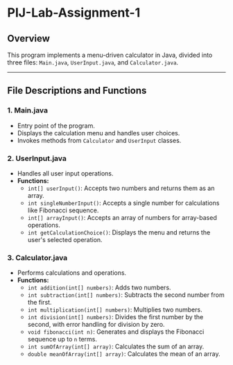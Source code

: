 # PIJ-Lab-Assignment-1



## Overview
This program implements a menu-driven calculator in Java, divided into three files: `Main.java`, `UserInput.java`, and `Calculator.java`.

---

## File Descriptions and Functions

### 1. **Main.java**
- Entry point of the program.
- Displays the calculation menu and handles user choices.
- Invokes methods from `Calculator` and `UserInput` classes.

### 2. **UserInput.java**
- Handles all user input operations.
- **Functions:**
  - `int[] userInput()`: Accepts two numbers and returns them as an array.
  - `int singleNumberInput()`: Accepts a single number for calculations like Fibonacci sequence.
  - `int[] arrayInput()`: Accepts an array of numbers for array-based operations.
  - `int getCalculationChoice()`: Displays the menu and returns the user's selected operation.

### 3. **Calculator.java**
- Performs calculations and operations.
- **Functions:**
  - `int addition(int[] numbers)`: Adds two numbers.
  - `int subtraction(int[] numbers)`: Subtracts the second number from the first.
  - `int multiplication(int[] numbers)`: Multiplies two numbers.
  - `int division(int[] numbers)`: Divides the first number by the second, with error handling for division by zero.
  - `void fibonacci(int n)`: Generates and displays the Fibonacci sequence up to `n` terms.
  - `int sumOfArray(int[] array)`: Calculates the sum of an array.
  - `double meanOfArray(int[] array)`: Calculates the mean of an array.